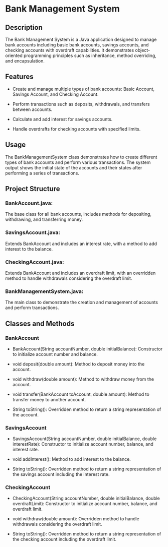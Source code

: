 # Bank Management System
## Description
The Bank Management System is a Java application designed to manage bank accounts including basic bank accounts, savings accounts, and checking accounts with overdraft capabilities. It demonstrates object-oriented programming principles such as inheritance, method overriding, and encapsulation.

## Features
* Create and manage multiple types of bank accounts: Basic Account, Savings Account, and Checking Account.

* Perform transactions such as deposits, withdrawals, and transfers between accounts.

* Calculate and add interest for savings accounts.

* Handle overdrafts for checking accounts with specified limits.

## Usage
The BankManagementSystem class demonstrates how to create different types of bank accounts and perform various transactions. The system output shows the initial state of the accounts and their states after performing a series of transactions.

## Project Structure
### BankAccount.java: 
The base class for all bank accounts, includes methods for depositing, withdrawing, and transferring money.
### SavingsAccount.java: 
Extends BankAccount and includes an interest rate, with a method to add interest to the balance.
### CheckingAccount.java: 
Extends BankAccount and includes an overdraft limit, with an overridden method to handle withdrawals considering the overdraft limit.
### BankManagementSystem.java: 
The main class to demonstrate the creation and management of accounts and perform transactions.
## Classes and Methods
### BankAccount
* BankAccount(String accountNumber, double initialBalance): Constructor to initialize account number and balance.

* void deposit(double amount): Method to deposit money into the account.

* void withdraw(double amount): Method to withdraw money from the account.

* void transfer(BankAccount toAccount, double amount): Method to transfer money to another account.

* String toString(): Overridden method to return a string representation of the account.

### SavingsAccount
* SavingsAccount(String accountNumber, double initialBalance, double interestRate): 
Constructor to initialize account number, balance, and interest rate.

* void addInterest(): Method to add interest to the balance.

* String toString(): Overridden method to return a string representation of the savings account including the interest rate.

### CheckingAccount
* CheckingAccount(String accountNumber, double initialBalance, double overdraftLimit): Constructor to initialize account number, balance, and overdraft limit.

* void withdraw(double amount): Overridden method to handle withdrawals considering the overdraft limit.

* String toString(): Overridden method to return a string representation of the checking account including the overdraft limit.
